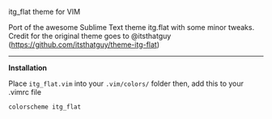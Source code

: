 itg_flat theme for VIM

Port of the awesome Sublime Text theme itg.flat
with some minor tweaks. Credit for the original theme
goes to @itsthatguy (https://github.com/itsthatguy/theme-itg-flat)

---

**Installation**

Place `itg_flat.vim` into your `.vim/colors/` folder
then, add this to your .vimrc file

```
colorscheme itg_flat
```

